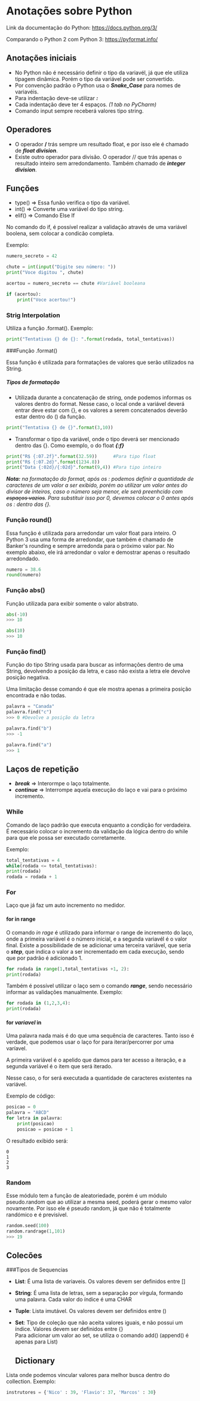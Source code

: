 # Anotações sobre Python 
 
 Link da documentação do Python: https://docs.python.org/3/ 
 
 Comparando o Python 2 com Python 3: https://pyformat.info/
 
## Anotações iniciais
 
 - No Python não é necessário definir o tipo da variavél, já que ele utiliza tipagem dinâmica. Porém o tipo da variável pode ser convertido. 
 - Por convenção padrão o Python usa o **_Snake_Case_** para nomes de variavéis.
 - Para indentação deve-se utilizar _**:**_
 - Cada indentação deve ter 4 espaços. _(1 tab no PyCharm)_
 - Comando input sempre receberá valores tipo string.
 
 ## Operadores
 
 - O operador **/** trás sempre um resultado float, e por isso ele é chamado de **_float division_**.
 - Existe outro operador para divisão. O operador // que trás apenas o resultado inteiro sem arredondamento. Também chamado de **_integer division_**.
 
## Funções
 
 - type() => Essa funão verifica o tipo da variável.
 - int() => Converte uma variável do tipo string.
 - elif() => Comando Else If
 
No comando do if, é possível realizar a validação através de uma variável boolena, sem colocar a condicão completa.

Exemplo: 

```python
numero_secreto = 42

chute = int(input("Digite seu número: "))
print("Voce digitou ", chute)

acertou = numero_secreto == chute #Variável booleana

if (acertou):
    print("Voce acertou!")
```

### Strig Interpolation

Utiliza a função .format(). Exemplo:
```python
print("Tentativas {} de {}: ".format(rodada, total_tentativas))
```

###Função .format()

Essa função é utilizada para formatações de valores que serão utilizados na String. 

##### Tipos de formatação
- Utilizada durante a concatenação de string, onde podemos informas os valores dentro do format. Nesse caso, o local onde a variável deverá entrar deve estar com {}, e os valores a serem concatenados deverão estar dentro do () da função.

```Python
print("Tentativa {} de {}".format(3,10))
```

- Transformar o tipo da variável, onde o tipo deverá ser mencionado dentro das {}. Como exemplo, o do float **_{:f}_**

```python
print("R$ {:07.2f}".format(32.59))      #Para tipo float
print("R$ {:07.2d}".format(1234.8))  
print("Data {:02d}/{:02d}".format(9,4)) #Para tipo inteiro
```
_**Nota:** na formatação do format, após os : podemos definir a quantidade de caracteres de um valor a ser exibido, porém ao utilizar um valor antes do divisor de inteiros, caso o número seja menor, ele será preenhcido com ~~espaços vazios~~. Para substituir isso por 0, devemos colocar o 0 antes após os : dentro das {}._

### Função round()
Essa função é utilizada para arredondar um valor float para inteiro. O Python 3 usa uma forma de arredondar, que também é chamado de Banker's rounding e sempre arredonda para o próximo valor par.
No exemplo abaixo, ele irá arredondar o valor e demostrar apenas o resultado arredondado.
```python
numero = 38.6
round(numero)
```
### Função abs()

Função utilizada para exibir somente o valor abstrato.

```python
abs(-10)
>>> 10

abs(10)
>>> 10
```

### Função find()

Função do tipo String usada para buscar as informações dentro de uma String, devolvendo a posição da letra, e caso não exista a letra ele devolve posição negativa.

Uma limitação desse comando é que ele mostra apenas a primeira posição encontrada e não todas.
```python
palavra = "Canada"
palavra.find("c")
>>> 0 #Devolve a posição da letra

palavra.find("b")
>>> -1

palavra.find("a")
>>> 1
```

## Laços de repetição

- **_break_** => Interormpe o laço totalmente.
- **_continue_** => Interrompe aquela execução do laço e vai para o próximo incremento.

### While

Comando de laço padrão que executa enquanto a condição for verdadeira.
É necessário colocar o incremento da validação da lógica dentro do while para que ele possa ser executado corretamente.

Exemplo:

```python
total_tentativas = 4
while(rodada <= total_tentativas):
print(rodada)
rodada = rodada + 1
 ```
### For

Laço que já faz um auto incremento no medidor.

#### for in range

O comando _in rage_ é utilizado para informar o range de incremento do laço, onde a primeira variável é o número inicial, e  a segunda variavél é o valor final. 
Existe a possibilidade de se adicionar uma terceira variável, que seria o **_step_**, que indica o valor a ser incrementado em cada execução, sendo que por padrão é adicionado 1.

```python
for rodada in range(1,total_tentativas +1, 2):
print(rodada)
 ```
Também é possível utilizar o laço sem o comando **_range_**, sendo necessário informar as validações manualmente.
Exemplo:

```python
for rodada in (1,2,3,4):
print(rodada)
```

#### for _variavel_ in 

Uma palavra nada mais é do que uma sequência de caracteres. Tanto isso é verdade, que podemos usar o laço for para iterar/percorrer por uma varíavel.

A primeira variável é o apelido que damos para ter acesso a iteração, e a segunda variável é o item que será iterado.

Nesse caso, o for será executada a quantidade de caracteres existentes na variável.

Exemplo de código:

```python
posicao = 0
palavra = "ABCD"
for letra in palavra:
    print(posicao)
    posicao = posicao + 1  
```
O resultado exibido será:
```
0
1
2
3
```


### Random

Esse módulo tem a função de aleatoriedade, porém é um módulo pseudo.random que ao utilizar a mesma seed, poderá gerar o mesmo valor novamente. Por isso ele é pseudo random, já que não é totalmente randómico e é previsível.
```python
random.seed(100)
random.randrage(1,101)
>>> 19
``` 

## Colecões

###Tipos de Sequencias
 
- **List**: É uma lista de variaveis. Os valores devem ser definidos entre []


- **String**: É uma lista de letras, sem a separação por vírgula, formando uma palavra. Cada valor do índice é uma CHAR

- **Tuple**: Lista imutável. Os valores devem ser definidos entre ()

- **Set**: Tipo de coleção que não aceita valores iguais, e não possui um índice. Valores devem ser definidos entre {} <BR>
   Para adicionar um valor ao set, se utiliza o comando add() (append() é apenas para List)
   
  ## Dictionary
  
Lista onde podemos vincular valores para melhor busca dentro do collection. Exemplo:

``` python
instrutores = {'Nico' : 39, 'Flavio': 37, 'Marcos' : 30}
```

